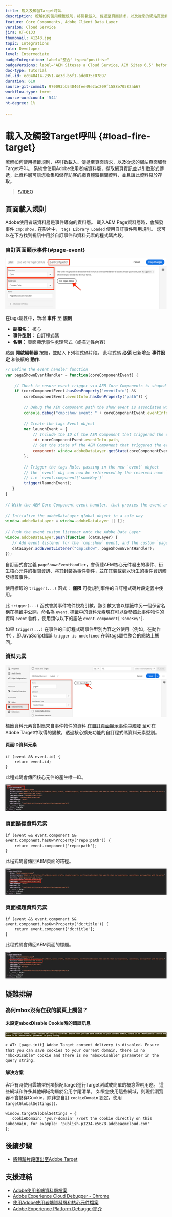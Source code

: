 ```yaml
---
title: 載入及觸發Target呼叫
description: 瞭解如何使用標籤規則，將引數載入、傳遞至頁面請求，以及從您的網站頁面觸發Target呼叫。
feature: Core Components, Adobe Client Data Layer
version: Cloud Service
jira: KT-6133
thumbnail: 41243.jpg
topic: Integrations
role: Developer
level: Intermediate
badgeIntegration: label="整合" type="positive"
badgeVersions: label="AEM Sitesas a Cloud Service、AEM Sites 6.5" before-title="false"
doc-type: Tutorial
exl-id: ec048414-2351-4e3d-b5f1-ade035c07897
duration: 610
source-git-commit: 970093bb54046fee49e2ac209f1588e70582ab67
workflow-type: tm+mt
source-wordcount: '544'
ht-degree: 1%

---
```


# 載入及觸發Target呼叫 {#load-fire-target}

瞭解如何使用標籤規則，將引數載入、傳遞至頁面請求，以及從您的網站頁面觸發Target呼叫。 系統會使用Adobe使用者端資料層，擷取網頁資訊並以引數形式傳遞，此資料層可讓您收集和儲存訪客的網頁體驗相關資料，並且讓此資料易於存取。

>[!VIDEO](https://video.tv.adobe.com/v/41243?quality=12&learn=on)

## 頁面載入規則

Adobe使用者端資料層是事件導向的資料層。 載入AEM Page資料層時，會觸發事件 `cmp:show` . 在影片中， `tags Library Loaded` 使用自訂事件叫用規則。 您可以在下方找到視訊中用於自訂事件和資料元素的程式碼片段。

### 自訂頁面顯示事件{#page-event}

![頁面顯示的事件設定和自訂程式碼](assets/load-and-fire-target-call.png)

在tags屬性中，新增 **事件** 至 **規則**

+ __副檔名：__ 核心
+ __事件型別：__ 自訂程式碼
+ __名稱：__ 頁面顯示事件處理常式（或描述性內容）

點選 __開啟編輯器__ 按鈕，並貼入下列程式碼片段。 此程式碼 __必須__ 已新增至 __事件設定__ 和後續的 __動作__.

```javascript
// Define the event handler function
var pageShownEventHandler = function(coreComponentEvent) {

    // Check to ensure event trigger via AEM Core Components is shaped correctly
    if (coreComponentEvent.hasOwnProperty("eventInfo") && 
        coreComponentEvent.eventInfo.hasOwnProperty("path")) {
    
        // Debug the AEM Component path the show event is associated with
        console.debug("cmp:show event: " + coreComponentEvent.eventInfo.path);

        // Create the tags Event object
        var launchEvent = {
            // Include the ID of the AEM Component that triggered the event
            id: coreComponentEvent.eventInfo.path,
            // Get the state of the AEM Component that triggered the event           
            component: window.adobeDataLayer.getState(coreComponentEvent.eventInfo.path)
        };

        // Trigger the tags Rule, passing in the new `event` object
        // the `event` obj can now be referenced by the reserved name `event` by other tags data elements
        // i.e `event.component['someKey']`
        trigger(launchEvent);
   }
}

// With the AEM Core Component event handler, that proxies the event and relevant information to Data Collection, defined above...

// Initialize the adobeDataLayer global object in a safe way
window.adobeDataLayer = window.adobeDataLayer || [];

// Push the event custom listener onto the Adobe Data Layer
window.adobeDataLayer.push(function (dataLayer) {
   // Add event listener for the `cmp:show` event, and the custom `pageShownEventHandler` function as the callback
   dataLayer.addEventListener("cmp:show", pageShownEventHandler);
});
```

自訂函式會定義 `pageShownEventHandler`，會偵聽AEM核心元件發出的事件、衍生核心元件的相關資訊、將其封裝為事件物件，並在其裝載處以衍生的事件資訊觸發標籤事件。

使用標籤的 `trigger(...)` 函式： __僅限__ 可從規則事件的自訂程式碼片段定義中使用。

此 `trigger(...)` 函式會將事件物件視為引數，該引數又會以標籤中另一個保留名稱在標籤中公開，命名為 `event`. 標籤中的資料元素現在可以從參照此事件物件的資料 `event` 物件，使用類似以下的語法 `event.component['someKey']`.

如果 `trigger(...)` 在事件的自訂程式碼事件型別內容之外使用（例如，在動作中），即JavaScript錯誤 `trigger is undefined` 在與tags屬性整合的網站上擲回。


### 資料元素

![資料元素](assets/data-elements.png)

標籤資料元素會對應來自事件物件的資料 [在自訂頁面顯示事件中觸發](#page-event) 至可在Adobe Target中取得的變數，透過核心擴充功能的自訂程式碼資料元素型別。

#### 頁面ID資料元素

```
if (event && event.id) {
    return event.id;
}
```

此程式碼會傳回核心元件的產生唯一ID。

![頁面ID](assets/pageid.png)

### 頁面路徑資料元素

```
if (event && event.component && event.component.hasOwnProperty('repo:path')) {
    return event.component['repo:path'];
}
```

此程式碼會傳回AEM頁面的路徑。

![頁面路徑](assets/pagepath.png)

### 頁面標題資料元素

```
if (event && event.component && event.component.hasOwnProperty('dc:title')) {
    return event.component['dc:title'];
}
```

此程式碼會傳回AEM頁面的標題。

![頁面標題](assets/pagetitle.png)

## 疑難排解

### 為何mbox沒有在我的網頁上觸發？

#### 未設定mboxDisable Cookie時的錯誤訊息

![Target Cookie網域錯誤](assets/target-cookie-error.png)

```
> AT: [page-init] Adobe Target content delivery is disabled. Ensure that you can save cookies to your current domain, there is no "mboxDisable" cookie and there is no "mboxDisable" parameter in the query string.
```

#### 解決方案

客戶有時使用雲端型例項搭配Target進行Target測試或簡單的概念證明用途。 這些網域和許多其他網域均屬於公用字尾清單。
如果您使用這些網域，則現代瀏覽器不會儲存Cookie，除非您自訂 `cookieDomain` 設定，使用 `targetGlobalSettings()`.

```
window.targetGlobalSettings = {  
   cookieDomain: 'your-domain' //set the cookie directly on this subdomain, for example: 'publish-p1234-e5678.adobeaemcloud.com'
};
```

## 後續步驟

+ [將體驗片段匯出至Adobe Target](./export-experience-fragment-target.md)

## 支援連結

+ [Adobe使用者端資料層檔案](https://github.com/adobe/adobe-client-data-layer/wiki)
+ [Adobe Experience Cloud Debugger - Chrome](https://chrome.google.com/webstore/detail/adobe-experience-platform/bfnnokhpnncpkdmbokanobigaccjkpob)
+ [使用Adobe使用者端資料層和核心元件檔案](https://experienceleague.adobe.com/docs/experience-manager-core-components/using/developing/data-layer/overview.html)
+ [Adobe Experience Platform Debugger簡介](https://experienceleague.adobe.com/docs/platform-learn/data-collection/debugger/overview.html)
